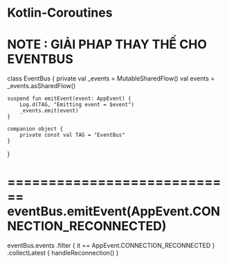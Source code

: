 # Kotlin-Coroutines

NOTE : GIẢI PHAP THAY THẾ CHO EVENTBUS
==================================================
class EventBus {
    private val _events = MutableSharedFlow<AppEvent>()
    val events = _events.asSharedFlow()

    suspend fun emitEvent(event: AppEvent) {
        Log.d(TAG, "Emitting event = $event")
        _events.emit(event)
    }

    companion object {
        private const val TAG = "EventBus"
    }
}
  
  ============================
  eventBus.emitEvent(AppEvent.CONNECTION_RECONNECTED)
  ============================
  eventBus.events
    .filter { it == AppEvent.CONNECTION_RECONNECTED }
    .collectLatest { handleReconnection() }
